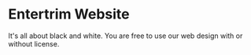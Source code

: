 # Entertrim Website

It's all about black and white.
You are free to use our web design with or without license.